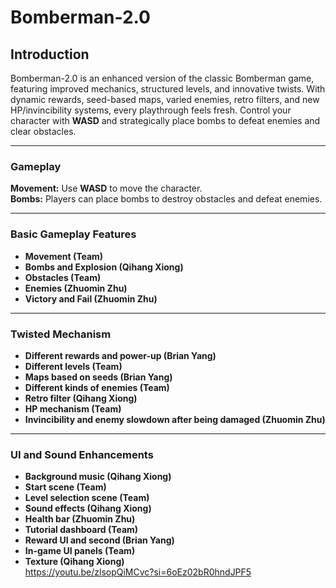 # Bomberman-2.0

## Introduction

Bomberman-2.0 is an enhanced version of the classic Bomberman game, featuring improved mechanics, structured levels, and innovative twists. With dynamic rewards, seed-based maps, varied enemies, retro filters, and new HP/invincibility systems, every playthrough feels fresh. Control your character with **WASD** and strategically place bombs to defeat enemies and clear obstacles.

---

### Gameplay

**Movement:** Use **WASD** to move the character.  
**Bombs:** Players can place bombs to destroy obstacles and defeat enemies.  

---

### Basic Gameplay Features  

- **Movement (Team)**  
- **Bombs and Explosion (Qihang Xiong)**  
- **Obstacles (Team)**  
- **Enemies (Zhuomin Zhu)**  
- **Victory and Fail (Zhuomin Zhu)**  

---

### Twisted Mechanism  

- **Different rewards and power-up (Brian Yang)**  
- **Different levels (Team)**  
- **Maps based on seeds (Brian Yang)**  
- **Different kinds of enemies (Team)**  
- **Retro filter (Qihang Xiong)**  
- **HP mechanism (Team)**  
- **Invincibility and enemy slowdown after being damaged (Zhuomin Zhu)**  

---

### UI and Sound Enhancements  

- **Background music (Qihang Xiong)**  
- **Start scene (Team)**  
- **Level selection scene (Team)**  
- **Sound effects (Qihang Xiong)**  
- **Health bar (Zhuomin Zhu)**  
- **Tutorial dashboard (Team)**  
- **Reward UI and second (Brian Yang)**  
- **In-game UI panels (Team)**  
- **Texture (Qihang Xiong)**  
https://youtu.be/zlsopQiMCvc?si=6oEz02bR0hndJPF5

